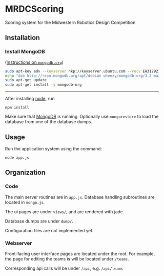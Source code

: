 # MRDCScoring

Scoring system for the Midwestern Robotics Design Competition

## Installation

### Install MongoDB

([Instructions on `mongodb.org`](https://docs.mongodb.org/getting-started/shell/tutorial/install-mongodb-on-debian/))

```bash
sudo apt-key adv --keyserver hkp://keyserver.ubuntu.com --recv EA312927
echo "deb http://repo.mongodb.org/apt/debian wheezy/mongodb-org/3.2 main" | sudo tee /etc/apt/sources.list.d/mongodb-org-3.2.list
sudo apt-get update
sudo apt-get install -y mongodb-org
```

---

After installing [node](http://nodejs.org/), run

    npm install

Make sure that [MongoDB](https://www.mongodb.org/) is running.  Optionally use
`mongorestore` to load the database from one of the database dumps.

## Usage

Run the application system using the command:

    node app.js

## Organization

### Code

The main server routines are in `app.js`.  Database handling subroutines are located in `mongo.js`.

The ui pages are under `views/`, and are rendered with jade.

Database dumps are under `dump/`.

Configuration files are not implemented yet.

### Webserver

Front-facing user interface pages are located under the root.  For example, the
page for editing the teams ~~is~~ will be located under `/teams`.

Corresponding api calls will be under `/api`, e.g. `/api/teams`
